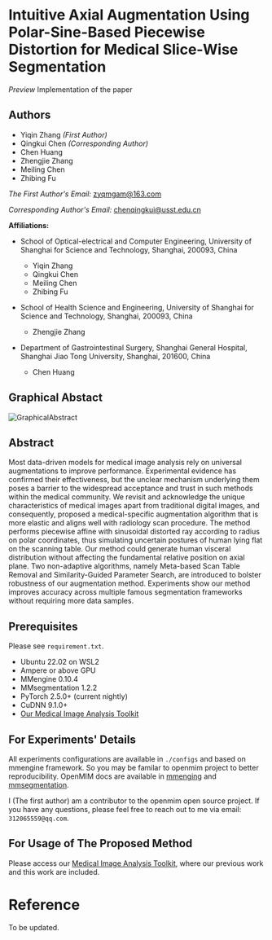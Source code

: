 # Intuitive Axial Augmentation Using Polar-Sine-Based Piecewise Distortion for Medical Slice-Wise Segmentation

*Preview* Implementation of the paper

## Authors

- Yiqin Zhang *(First Author)*
- Qingkui Chen *(Corresponding Author)*
- Chen Huang
- Zhengjie Zhang
- Meiling Chen
- Zhibing Fu

*The First Author's Email:* [zyqmgam@163.com](mailto:zyqmgam@163.com)

*Corresponding Author's Email:* [chenqingkui@usst.edu.cn](mailto:chenqingkui@usst.edu.cn)

**Affiliations:**

- School of Optical-electrical and Computer Engineering, University of Shanghai for Science and Technology, Shanghai, 200093, China
  - Yiqin Zhang
  - Qingkui Chen
  - Meiling Chen
  - Zhibing Fu

- School of Health Science and Engineering, University of Shanghai for Science and Technology, Shanghai, 200093, China
  - Zhengjie Zhang

- Department of Gastrointestinal Surgery, Shanghai General Hospital, Shanghai Jiao Tong University, Shanghai, 201600, China
  - Chen Huang

## Graphical Abstact

![GraphicalAbstract](./PaperWriting/5.LatexRefined/TexProject/Figures/Graphical%20Abstract.png)

## Abstract

Most data-driven models for medical image analysis rely on universal augmentations to improve performance. Experimental evidence has confirmed their effectiveness, but the unclear mechanism underlying them poses a barrier to the widespread acceptance and trust in such methods within the medical community. We revisit and acknowledge the unique characteristics of medical images apart from traditional digital images, and consequently, proposed a medical-specific augmentation algorithm that is more elastic and aligns well with radiology scan procedure. The method performs piecewise affine with sinusoidal distorted ray according to radius on polar coordinates, thus simulating uncertain postures of human lying flat on the scanning table. Our method could generate human visceral distribution without affecting the fundamental relative position on axial plane. Two non-adaptive algorithms, namely Meta-based Scan Table Removal and Similarity-Guided Parameter Search, are introduced to bolster robustness of our augmentation method. Experiments show our method improves accuracy across multiple famous segmentation frameworks without requiring more data samples.

## Prerequisites

Please see `requirement.txt`.

- Ubuntu 22.02 on WSL2
- Ampere or above GPU
- MMengine 0.10.4
- MMsegmentation 1.2.2
- PyTorch 2.5.0+ (current nightly)
- CuDNN 9.1.0+
- [Our Medical Image Analysis Toolkit](https://github.com/MGAMZ/mgam_datatoolkit)

## For Experiments' Details

All experiments configurations are available in `./configs` and based on mmengine framework. So you may be familar to openmim project to better reproducibility. OpenMIM docs are available in [mmenging](https://github.com/open-mmlab/mmengine) and [mmsegmentation](https://github.com/open-mmlab/mmsegmentation).

I (The first author) am a contributor to the openmim open source project. If you have any questions, please feel free to reach out to me via email: `312065559@qq.com`.

## For Usage of The Proposed Method

Please access our [Medical Image Analysis Toolkit](https://github.com/MGAMZ/mgam_datatoolkit), where our previous work and this work are included.

# Reference

To be updated.
